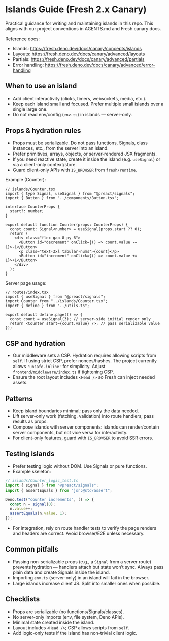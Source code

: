 # Islands Guide (Fresh 2.x Canary)

Practical guidance for writing and maintaining islands in this repo. This aligns
with our project conventions in AGENTS.md and Fresh canary docs.

Reference docs:

- Islands: https://fresh.deno.dev/docs/canary/concepts/islands
- Layouts: https://fresh.deno.dev/docs/canary/advanced/layouts
- Partials: https://fresh.deno.dev/docs/canary/advanced/partials
- Error handling: https://fresh.deno.dev/docs/canary/advanced/error-handling

## When to use an island

- Add client interactivity (clicks, timers, websockets, media, etc.).
- Keep each island small and focused. Prefer multiple small islands over a
  single large one.
- Do not read env/config (`env.ts`) in islands — server-only.

## Props & hydration rules

- Props must be serializable. Do not pass functions, Signals, class instances,
  etc., from the server into an island.
- Prefer primitives, arrays, objects, or server-rendered JSX fragments.
- If you need reactive state, create it inside the island (e.g. `useSignal`) or
  via a client-only context/store.
- Guard client-only APIs with `IS_BROWSER` from `fresh/runtime`.

Example (Counter):

```tsx
// islands/Counter.tsx
import { type Signal, useSignal } from "@preact/signals";
import { Button } from "../components/Button.tsx";

interface CounterProps {
  start?: number;
}

export default function Counter(props: CounterProps) {
  const count: Signal<number> = useSignal(props.start ?? 0);
  return (
    <div class="flex gap-8 py-6">
      <Button id="decrement" onClick={() => count.value -= 1}>-1</Button>
      <p class="text-3xl tabular-nums">{count}</p>
      <Button id="increment" onClick={() => count.value += 1}>+1</Button>
    </div>
  );
}
```

Server page usage:

```tsx
// routes/index.tsx
import { useSignal } from "@preact/signals";
import Counter from "../islands/Counter.tsx";
import { define } from "../utils.ts";

export default define.page(() => {
  const count = useSignal(3); // server-side initial render only
  return <Counter start={count.value} />; // pass serializable value
});
```

## CSP and hydration

- Our middleware sets a CSP. Hydration requires allowing scripts from `self`. If
  using strict CSP, prefer nonces/hashes. The project currently allows
  `'unsafe-inline'` for simplicity. Adjust `frontend/middleware/index.ts` if
  tightening CSP.
- Ensure the root layout includes `<Head />` so Fresh can inject needed assets.

## Patterns

- Keep island boundaries minimal; pass only the data needed.
- Lift server-only work (fetching, validation) into route handlers; pass results
  as props.
- Compose islands with server components: islands can render/contain server
  components, but not vice versa for interactivity.
- For client-only features, guard with `IS_BROWSER` to avoid SSR errors.

## Testing islands

- Prefer testing logic without DOM. Use Signals or pure functions.
- Example skeleton:

```ts
// islands/Counter_logic_test.ts
import { signal } from "@preact/signals";
import { assertEquals } from "jsr:@std/assert";

Deno.test("counter increments", () => {
  const n = signal(0);
  n.value++;
  assertEquals(n.value, 1);
});
```

- For integration, rely on route handler tests to verify the page renders and
  headers are correct. Avoid browser/E2E unless necessary.

## Common pitfalls

- Passing non-serializable props (e.g., a `Signal` from a server route) prevents
  hydration — handlers attach but state won’t sync. Always pass plain data and
  create Signals inside the island.
- Importing `env.ts` (server-only) in an island will fail in the browser.
- Large islands increase client JS. Split into smaller ones when possible.

## Checklists

- Props are serializable (no functions/Signals/classes).
- No server-only imports (env, file system, Deno APIs).
- Minimal state created inside the island.
- Layout includes `<Head />`; CSP allows scripts from `self`.
- Add logic-only tests if the island has non-trivial client logic.
